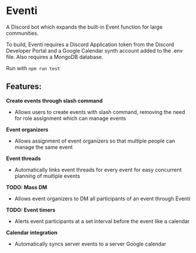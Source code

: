 # Eventi #

A Discord bot which expands the built-in Event function for large communities.

To build, Eventi requires a Discord Application token from the Discord Developer Portal and a Google Calendar synth account added to the .env file. Also requires a MongoDB database.

Run with `npm run test`

## Features: ##
**Create events through slash command**
- Allows users to create events with slash command, removing the need for role assignment which can manage events

**Event organizers**
- Allows assignment of event organizers so that multiple people can manage the same event

**Event threads**
- Automatically links event threads for every event for easy concurrent planning of multiple events

**TODO: Mass DM**
- Allows event organizers to DM all participants of an event through Eventi

**TODO: Event timers**
- Alerts event participants at a set interval before the event like a calendar

**Calendar integration**
- Automatically syncs server events to a server Google calendar
